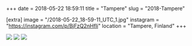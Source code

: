 +++
date = 2018-05-22 18:59:11
title = "Tampere"
slug = "2018-Tampere"

[extra]
image = "/2018-05-22_18-59-11_UTC_1.jpg"
instagram = "https://instagram.com/p/BjFzQ2nHfli"
location = "Tampere, Finland"
+++

<img src="/2018-05-22_18-59-11_UTC_1.jpg" />

<img src="/2018-05-22_18-59-11_UTC_2.jpg" />

<img src="/2018-05-22_18-59-11_UTC_3.jpg" />
